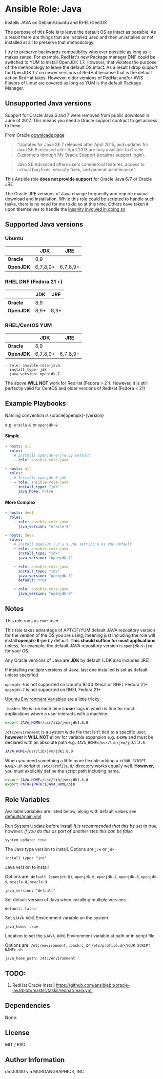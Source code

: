 # Ansible Role: Java

Installs JAVA on Debian/Ubuntu and RHEL/CentOS


The purpose of this Role is to leave the default OS as intact as possible. As a result there are things that are installed used and then uninstalled or not installed at all to preserve that methodology.

I try to preserve backwards compatibility wherever possible as long as it makes sense. For example, RedHat's new Package manager DNF could be switched to YUM to install OpenJDK 1.7. However, that violates the purpose of the methodology to leave the default OS intact. As a result I drop support for OpenJDK 1.7 on newer versions of RedHat because that is the default action RedHat takes. However, older versions of RedHat and/or AWS Flavors of Linux are covered as long as YUM is the default Package Manager.


## Unsupported Java versions
Support for Oracle Java 6 and 7 were removed from public download in June of 2017.
This means you need a Oracle support contract to get access to them.

From Oracle [downloads page](http://www.oracle.com/technetwork/java/javase/downloads/index-jsp-138363.html)

 > "Updates for Java SE 7 released after April 2015, and updates for Java SE 6 released after April 2013 are only available to Oracle Customers through My Oracle Support (requires support login).

 > Java SE Advanced offers users commercial features, access to critical bug fixes, security fixes, and general maintenance".

This Ansible role **does not provide support** for Oracle Java 6/7 or Oracle JRE

The Oracle JRE versions of Java change frequently and require manual download and installation. While this role could be scripted to handle such tasks, there is no need for me to do so at this time. Others have taken it upon themselves to handle the [insanity involved in doing so](https://gist.github.com/P7h/9741922)

## Supported Java versions

### Ubuntu
|             | JDK      | JRE      |
|-------------|----------|----------|
| **Oracle**  | 8,9      |          |
| **OpenJDK** | 6,7,8,9+ | 6,7,8,9+ |


### RHEL DNF (Fedora 21 +)
|             | JDK     | JRE     |
|-------------|---------|---------|
| **Oracle**  | 8,9     |         |
| **OpenJDK** | 8,9+    | 8,9+    |


### RHEL/CentOS YUM
|             | JDK      | JRE      |
|-------------|----------|----------|
| **Oracle**  | 8,9      |          |
| **OpenJDK** | 6,7,8,9+ | 6,7,8,9+ |


```
- role: ansible-role-java
  install_type: jdk
  java_version: openjdk-7
```

The above **WILL NOT** work for RedHat (Fedora > 21). However, it is still perfectly valid for CentOS and older versions of RedHat (Fedora < 21)


## Example Playbooks

Naming convention is {oracle|openjdk}-{version}

e.g. `oracle-8` or `openjdk-9`


#### Simple
``` yaml
- hosts: all
  roles:
    # Installs openjdk-8-jre by default
    - role: ansible-role-java
```

``` yaml
- hosts: all
  roles:
    # Installs openjdk-8-jdk
    - role: ansible-role-java
      install_type: "jdk"
      java_home: False

```
#### More Complex
``` yaml
- hosts: dev1
  roles:
    - role: ansible-role-java
      java_version: "oracle-8"

- hosts: dev2
  roles:
    # Install OpenJDK 7,8 & 9 JRE setting 8 as the Default
    - role: ansible-role-java
      install_type: "jdk"
      java_version: "openjdk-7"

    - role: ansible-role-java
      install_type: "jdk"
      java_version: "openjdk-8"
      default: true

    - role: ansible-role-java
      java_version: "openjdk-9"

```


## Notes

This role runs as `root` user

This role takes advantage of APT/DF/YUM default JAVA repository version for the version of the OS you are using; meaning just including the role will install **openjdk-8-jre** by default. **This should suffice for most applications** unless, for example, the default JAVA repository version is `openjdk-9-jre` for your OS.

Any Oracle versions of Java are **JDK** by default (JDK also includes JRE)

If installing multiple versions of Java, last one installed is set as default unless specified

`openjdk-6` is not supported on Ubuntu 16.04 Xenial or RHEL Fedora 21+
`openjdk-7` is not supported on RHEL Fedora 21+

[Ubuntu Environment Variables](https://help.ubuntu.com/community/EnvironmentVariables) are a little tricky

`.bashrc` file is run each time a **user** logs in which is fine for most applications where a user interacts with a machine.

  ```bash
  export JAVA_HOME=/usr/lib/jvm/jdk1.8.0
  ```

`/etc/environment` is a system wide file that isn't tied to a specific user, **however** it **WILL NOT** allow for variable expansion e.g. `$HOME` and must be declared with an absolute path e.g. `JAVA_HOME=/usr/lib/jvm/jdk1.8.0`.

  ```bash
  JAVA_HOME=/usr/lib/jvm/jdk1.8.0
  ```

When you need something a little more flexible adding a `<YOUR SCRIPT NAME>.sh` script to `/etc/profile.d/` directory works equally well. **However**, you must explicitly define the script path including name.

  ```bash
  export JAVA_HOME=/usr/lib/jvm/jdk1.8.0
  export PATH=$PATH:$JAVA_HOME/bin
  ```


## Role Variables

Available variables are listed below, along with default values see [defaults/main.yml]( defaults/main.yml)

Run System Update before Install
*It is recommended that this be set to true, however, if you do this as part of another step this can be false*

    system_update: true

The Java type version to install. Options are `jre` or `jdk`

    install_type: "jre"

Java version to install

Options are: `default (openjdk-8)`, `openjdk-6`, `openjdk-7`, `openjdk-8`, `openjdk-9`, `oracle-8`, `oracle-9`

    java_version: "default"


Set default version of Java when installing multiple versions

    default: false

Set `$JAVA_HOME` Environment variable on the system

    java_home: true

Location to set the `$JAVA_HOME` Environment variable at path or in script file

Options are:
`/etc/environment`, `.bashrc`, or `/etc/profile.d/<YOUR SCRIPT NAME>.sh`

    java_home_path: /etc/environment


## TODO:
1. RedHat Oracle Install
https://github.com/ansiblebit/oracle-java/blob/master/tasks/redhat/main.yml

## Dependencies

None.



## License

MIT / BSD

## Author Information

dm00000 via MORGANGRAPHICS, INC
